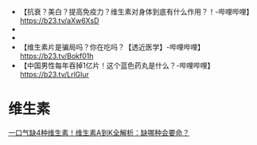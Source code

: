 - 【抗衰？美白？提高免疫力？维生素对身体到底有什么作用？！-哔哩哔哩】 https://b23.tv/aXw6XsD
- 
- 
- 【维生素片是骗局吗？你在吃吗？【透近医学】-哔哩哔哩】 https://b23.tv/Bokf01h
- 【中国男性每年吞掉1亿片！这个蓝色药丸是什么？-哔哩哔哩】 https://b23.tv/LrlGlur


# 维生素
[一口气缺4种维生素！维生素A到K全解析：缺哪种会要命？](https://v.douyin.com/WxVpo1d4i7w/)
